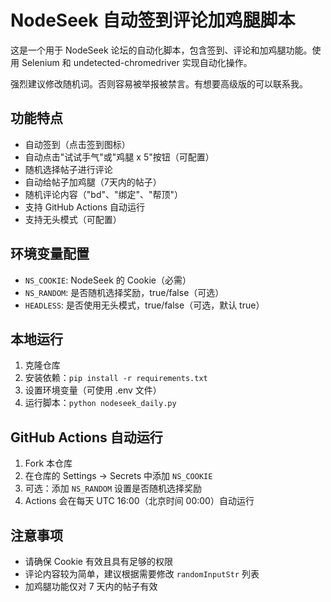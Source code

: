 # NodeSeek 自动签到评论加鸡腿脚本

这是一个用于 NodeSeek 论坛的自动化脚本，包含签到、评论和加鸡腿功能。使用 Selenium 和 undetected-chromedriver 实现自动化操作。

强烈建议修改随机词。否则容易被举报被禁言。有想要高级版的可以联系我。

## 功能特点

- 自动签到（点击签到图标）
- 自动点击"试试手气"或"鸡腿 x 5"按钮（可配置）
- 随机选择帖子进行评论
- 自动给帖子加鸡腿（7天内的帖子）
- 随机评论内容（"bd"、"绑定"、"帮顶"）
- 支持 GitHub Actions 自动运行
- 支持无头模式（可配置）

## 环境变量配置

- `NS_COOKIE`: NodeSeek 的 Cookie（必需）
- `NS_RANDOM`: 是否随机选择奖励，true/false（可选）
- `HEADLESS`: 是否使用无头模式，true/false（可选，默认 true）

## 本地运行

1. 克隆仓库
2. 安装依赖：`pip install -r requirements.txt`
3. 设置环境变量（可使用 .env 文件）
4. 运行脚本：`python nodeseek_daily.py`

## GitHub Actions 自动运行

1. Fork 本仓库
2. 在仓库的 Settings -> Secrets 中添加 `NS_COOKIE`
3. 可选：添加 `NS_RANDOM` 设置是否随机选择奖励
4. Actions 会在每天 UTC 16:00（北京时间 00:00）自动运行

## 注意事项

- 请确保 Cookie 有效且具有足够的权限
- 评论内容较为简单，建议根据需要修改 `randomInputStr` 列表
- 加鸡腿功能仅对 7 天内的帖子有效
